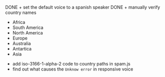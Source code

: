 DONE + set the default voice to a spanish speaker
DONE + manually verify country names
  - Africa
  - South America
  - North America
  - Europe
  - Australia
  - Antartica
  - Asia


+ add iso-3166-1-alpha-2 code to country paths in spam.js
+ find out what causes the `Unknow error` in responsive voice

